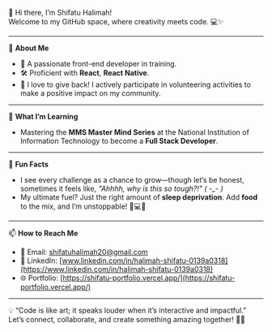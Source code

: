 👋 Hi there, I’m Shifatu Halimah!  
Welcome to my GitHub space, where creativity meets code. 💻✨  

---

👀 **About Me**  
- 🌟 A passionate front-end developer in training.  
- 🛠️ Proficient with **React**, **React Native**.  
- 🤝 I love to give back! I actively participate in volunteering activities to make a positive impact on my community.  

---

🌱 **What I’m Learning**
- Mastering the **MMS Master Mind Series** at the National Institution of Information Technology to become a **Full Stack Developer**.  

---

🚀 **Fun Facts**  
- I see every challenge as a chance to grow—though let’s be honest, sometimes it feels like, *"Ahhhh, why is this so tough?!" ( -_- )*  
- My ultimate fuel? Just the right amount of **sleep deprivation**. Add **food** to the mix, and I’m unstoppable! 🍲💻✨  

---

📫 **How to Reach Me**  
- 💌 Email: [shifatuhalimah20@gmail.com](mailto:shifatuhalimah20@gmail.com)  
- 💼 LinkedIn: [www.linkedin.com/in/halimah-shifatu-0139a0318](https://www.linkedin.com/in/halimah-shifatu-0139a0318)  
- 🌐 Portfolio: [https://shifatu-portfolio.vercel.app/](https://shifatu-portfolio.vercel.app/)

---

💡 “Code is like art; it speaks louder when it’s interactive and impactful.”  
Let’s connect, collaborate, and create something amazing together! 🚀✨
